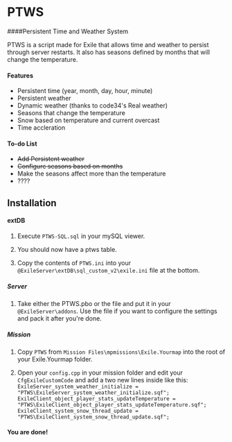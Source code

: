 # PTWS
####Persistent Time and Weather System

PTWS is a script made for Exile that allows time and weather to persist through server restarts. It also has seasons defined by months that will change the temperature. 

#### Features
* Persistent time (year, month, day, hour, minute)
* Persistent weather
* Dynamic weather (thanks to code34's Real weather)
* Seasons that change the temperature
* Snow based on temperature and current overcast
* Time accleration

#### To-do List
* ~~Add Persistent weather~~
* ~~Configure seasons based on months~~
* Make the seasons affect more than the temperature
* ????

## Installation

#### extDB
1) Execute `PTWS-SQL.sql` in your mySQL viewer.

2) You should now have a ptws table.

3) Copy the contents of `PTWS.ini` into your `@ExileServer\extDB\sql_custom_v2\exile.ini` file at the bottom.

##### Server
1) Take either the PTWS.pbo or the file and put it in your `@ExileServer\addons`. Use the file if you want to configure the settings and pack it after you're done.

##### Mission
1) Copy `PTWS` from `Mission Files\mpmissions\Exile.Yourmap` into the root of your Exile.Yourmap folder.

2) Open your `config.cpp` in your mission folder and edit your `CfgExileCustomCode` and add a two new lines inside like this:
`ExileServer_system_weather_initialize = "PTWS\ExileServer_system_weather_initialize.sqf";`
`ExileClient_object_player_stats_updateTemperature = "PTWS\ExileClient_object_player_stats_updateTemperature.sqf";`
`ExileClient_system_snow_thread_update = "PTWS\ExileClient_system_snow_thread_update.sqf";`

#### You are done!

